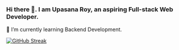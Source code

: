### Hi there 👋. I am Upasana Roy, an aspiring Full-stack Web Developer.
🌱 I’m currently learning Backend Development.
<!--
**Upasana-Roy/Upasana-Roy** is a ✨ _special_ ✨ repository because its `README.md` (this file) appears on your GitHub profile.

Here are some ideas to get you started:

- 🔭 I’m currently working on ...
- 🌱 I’m currently learning ...
- 👯 I’m looking to collaborate on ...
- 🤔 I’m looking for help with ...
- 💬 Ask me about ...
- 📫 How to reach me: ...
- 😄 Pronouns: ...
- ⚡ Fun fact: ...
-->
[![GitHub Streak](https://streak-stats.demolab.com/?user=Upasana-Roy)](https://git.io/streak-stats)
<!-- ![GitHub stats](https://github-readme-stats.vercel.app/api?username=Upasana-Roy&show_icons=true&theme=radical) -->
